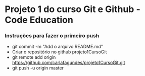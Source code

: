 # Projeto 1 do curso Git e Github - Code Education

### Instruções para fazer o primeiro push

* git commit -m "Add o arquivo README.md"
* Criar o repositório no github projeto1CursoGit
* git remote add origin https://github.com/carlafagundes/projeto1CursoGit.git
* git push -u origin master